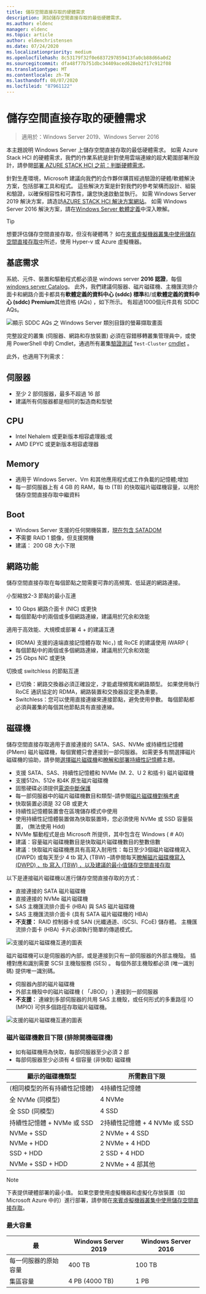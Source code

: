 ```yaml
---
title: 儲存空間直接存取的硬體需求
description: 測試儲存空間直接存取的最低硬體需求。
ms.author: eldenc
manager: eldenc
ms.topic: article
author: eldenchristensen
ms.date: 07/24/2020
ms.localizationpriority: medium
ms.openlocfilehash: 8c53179f32f0e6837297859413fa0cb88d66a0d2
ms.sourcegitcommit: dfa48f77b751dbc34409aced628eb2f17c912f08
ms.translationtype: MT
ms.contentlocale: zh-TW
ms.lasthandoff: 08/07/2020
ms.locfileid: "87961122"
---
```

# <a name="storage-spaces-direct-hardware-requirements"></a>儲存空間直接存取的硬體需求

> 適用於：Windows Server 2019、Windows Server 2016

本主題說明 Windows Server 上儲存空間直接存取的最低硬體需求。 如需 Azure Stack HCI 的硬體需求，我們的作業系統是針對使用雲端連線的超大範圍部署所設計，請參閱[部署 AZURE STACK HCI 之前：判斷硬體需求](/azure-stack/hci/deploy/before-you-start#determine-hardware-requirements)。

針對生產環境，Microsoft 建議向我們的合作夥伴購買經過驗證的硬體/軟體解決方案，包括部署工具和程式。 這些解決方案是針對我們的參考架構而設計、組裝和驗證，以確保相容性和可靠性，讓您快速啟動並執行。 如需 Windows Server 2019 解決方案，請造訪[AZURE STACK HCI 解決方案網站](https://azure.microsoft.com/overview/azure-stack/hci)。 如需 Windows Server 2016 解決方案，請在[Windows Server 軟體定義](https://microsoft.com/wssd)中深入瞭解。

   > [!TIP]
   > 想要評估儲存空間直接存取，但沒有硬體嗎？ 如在[來賓虛擬機器叢集中使用儲存空間直接存取中](storage-spaces-direct-in-vm.md)所述，使用 Hyper-v 或 Azure 虛擬機器。

## <a name="base-requirements"></a>基底需求

系統、元件、裝置和驅動程式都必須是 windows server **2016 認證**，每個[windows server Catalog](https://www.windowsservercatalog.com)。 此外，我們建議伺服器、磁片磁碟機、主機匯流排介面卡和網路介面卡都具有**軟體定義的資料中心 (sddc) 標準**和/或**軟體定義的資料中心 (sddc) Premium**其他資格 (AQs) ，如下所示。 有超過1000個元件具有 SDDC AQs。

![顯示 SDDC AQs 之 Windows Server 類別目錄的螢幕擷取畫面](media/hardware-requirements/sddc-aqs.png)

完整設定的叢集 (伺服器、網路和存放裝置) 必須在容錯移轉叢集管理員中，或使用 PowerShell 中的 Cmdlet，通過所有叢集[驗證測試](/previous-versions/windows/it-pro/windows-server-2008-R2-and-2008/cc732035(v=ws.10)) `Test-Cluster` [cmdlet](/powershell/module/failoverclusters/test-cluster?view=win10-ps) 。

此外，也適用下列需求：

## <a name="servers"></a>伺服器

- 至少 2 部伺服器，最多不超過 16 部
- 建議所有伺服器都是相同的製造商和型號

## <a name="cpu"></a>CPU

- Intel Nehalem 或更新版本相容處理器;或
- AMD EPYC 或更新版本相容處理器

## <a name="memory"></a>Memory

- 適用于 Windows Server、Vm 和其他應用程式或工作負載的記憶體;增加
- 每一部伺服器上有 4 GB 的 RAM，每 tb (TB) 的快取磁片磁碟機容量，以用於儲存空間直接存取中繼資料

## <a name="boot"></a>Boot

- Windows Server 支援的任何開機裝置，[現在包含 SATADOM](https://cloudblogs.microsoft.com/windowsserver/2017/08/30/announcing-support-for-satadom-boot-drives-in-windows-server-2016/)
- **不**需要 RAID 1 鏡像，但支援開機
- 建議： 200 GB 大小下限

## <a name="networking"></a>網路功能

儲存空間直接存取在每個節點之間需要可靠的高頻寬、低延遲的網路連接。

小型縮放2-3 節點的最小互連
- 10 Gbps 網路介面卡 (NIC) 或更快
- 每個節點中的兩個或多個網路連線，建議用於冗余和效能

適用于高效能、大規模或部署 4 + 的建議互連
-  (RDMA) 支援的遠端直接記憶體存取 Nic，) 或 RoCE 的建議使用 iWARP (
- 每個節點中的兩個或多個網路連線，建議用於冗余和效能
- 25 Gbps NIC 或更快

切換或 switchless 的節點互連
- 已切換：網路交換器必須正確設定，才能處理頻寬和網路類型。  如果使用執行 RoCE 通訊協定的 RDMA，網路裝置和交換器設定更為重要。
- Switchless：您可以使用直接連線來連接節點，避免使用參數。  每個節點都必須與叢集的每個其他節點具有直接連線。


## <a name="drives"></a>磁碟機

儲存空間直接存取適用于直接連接的 SATA、SAS、NVMe 或持續性記憶體 (PMem) 磁片磁碟機，每個實體只會連接到一部伺服器。 如需更多有關選擇磁片磁碟機的協助，請參閱[選擇磁片磁碟機](choosing-drives.md)和[瞭解和部署持續性記憶體](deploy-pmem.md)主題。

- 支援 SATA、SAS、持續性記憶體和 NVMe (M. 2、U 2 和插卡) 磁片磁碟機
- 支援512n、512e 和4K 原生磁片磁碟機
- 固態硬碟必須提供[電源中斷保護](https://techcommunity.microsoft.com/t5/storage-at-microsoft/don-t-do-it-consumer-grade-solid-state-drives-ssd-in-storage/ba-p/425914)
- 每一部伺服器中的磁片磁碟機數目和類型–請參閱[磁片磁碟機對稱考慮](drive-symmetry-considerations.md)
- 快取裝置必須是 32 GB 或更大
- 持續性記憶體裝置會在區塊儲存模式中使用
- 使用持續性記憶體裝置做為快取裝置時，您必須使用 NVMe 或 SSD 容量裝置， (無法使用 Hdd) 
- NVMe 驅動程式是由 Microsoft 所提供，其中包含在 Windows ( # A0) 
- 建議：容量磁片磁碟機數目是快取磁片磁碟機數目的整數倍數
- 建議：快取磁片磁碟機應具有高寫入耐用性：每日至少3個磁片磁碟機寫入 (DWPD) 或每天至少 4 tb 寫入 (TBW) –請參閱每天[瞭解磁片磁碟機寫入 (DWPD) 、tb 寫入 (TBW) ，以及建議的最小值儲存空間直接存取](https://techcommunity.microsoft.com/t5/storage-at-microsoft/understanding-ssd-endurance-drive-writes-per-day-dwpd-terabytes/ba-p/426024)

以下是連接磁片磁碟機以進行儲存空間直接存取的方式：

- 直接連接的 SATA 磁片磁碟機
- 直接連接的 NVMe 磁片磁碟機
- SAS 主機匯流排介面卡 (HBA) 與 SAS 磁片磁碟機
- SAS 主機匯流排介面卡 (具有 SATA 磁片磁碟機的 HBA) 
- **不支援：** RAID 控制器卡或 SAN (光纖通道、iSCSI、FCoE) 儲存體。 主機匯流排介面卡 (HBA) 卡片必須執行簡單的傳遞模式。

![支援的磁片磁碟機互連的圖表](media/hardware-requirements/drive-interconnect-support-1.png)

磁片磁碟機可以是伺服器的內部，或是連接到只有一部伺服器的外部主機殼。 插槽對應和識別需要 SCSI 主機殼服務 (SES) 。 每個外部主機殼都必須 (唯一識別碼) 提供唯一識別碼。

- 伺服器內部的磁片磁碟機
- 外部主機殼中的磁片磁碟機 ( 「JBOD」 ) 連接到一部伺服器
- **不支援：** 連線到多部伺服器的共用 SAS 主機殼，或任何形式的多重路徑 IO (MPIO) 可供多個路徑存取磁片磁碟機。

![支援的磁片磁碟機互連的圖表](media/hardware-requirements/drive-interconnect-support-2.png)

### <a name="minimum-number-of-drives-excludes-boot-drive"></a>磁片磁碟機數目下限 (排除開機磁碟機) 

- 如有磁碟機用為快取，每部伺服器至少必須 2 部
- 每部伺服器至少必須有 4 個容量 (非快取) 磁碟機

| 顯示的磁碟機類型   | 所需數目下限 |
|-----------------------|-------------------------|
|  (相同模型的所有持續性記憶體)  | 4持續性記憶體 |
| 全 NVMe (同模型) | 4 NVMe                  |
| 全 SSD (同模型)  | 4 SSD                   |
| 持續性記憶體 + NVMe 或 SSD | 2持續性記憶體 + 4 NVMe 或 SSD |
| NVMe + SSD            | 2 NVMe + 4 SSD          |
| NVMe + HDD            | 2 NVMe + 4 HDD          |
| SSD + HDD             | 2 SSD + 4 HDD           |
| NVMe + SSD + HDD      | 2 NVMe + 4 部其他       |

   >[!NOTE]
   > 下表提供硬體部署的最小值。 如果您要使用虛擬機器和虛擬化存放裝置（如 Microsoft Azure 中的）進行部署，請參閱在[來賓虛擬機器叢集中使用儲存空間直接存取](storage-spaces-direct-in-vm.md)。

### <a name="maximum-capacity"></a>最大容量

| 最                | Windows Server 2019  | Windows Server 2016  |
| ---                     | ---------            | ---------            |
| 每一伺服器的原始容量 | 400 TB               | 100 TB               |
| 集區容量           | 4 PB (4000 TB)       | 1 PB                 |
